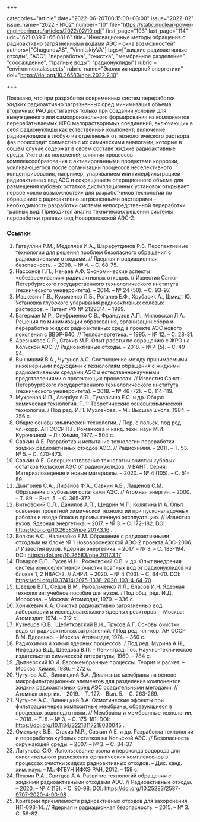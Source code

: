 +++

categories="article"
date="2022-06-20T00:15:00+03:00"
issue="2022-02"
issue_name="2022 - №02"
number="10"
file="https://static.nuclear-power-engineering.ru/articles/2022/02/10.pdf"
first_page="103"
last_page="114"
udc="621.039.7+66.081.6"
title="Инновационные методы обращения с радиоактивно загрязненными водами АЭС – окна возможностей"
authors=["ChugunovAS", "VinnitskiyVA"]
tags=["жидкие радиоактивные отходы", "АЭС", "переработка", "очистка", "мембранное разделение", "соосаждение", "трапные воды", "радионуклиды"]
rubric = "environmentalaspects"
rubric_name="Экология ядерной энергетики"
doi="https://doi.org/10.26583/npe.2022.2.10"

+++

Показано, что при разработке современных систем переработки жидких радиоактивно загрязненных сред минимизация объема вторичных РАО достигается только при создании условий для вынужденного или самопроизвольного формирования из компонентов перерабатываемых ЖРС малорастворимых соединений, включающих в себя радионуклиды как естественный компонент; включение радионуклидов в любую из отделяемых от технологического раствора фаз происходит совместно с их химическими аналогами, которые в общем случае содержат в своем составе жидкие радиоактивные среды. Учет этих положений, влияния процессов комплексообразования с активированными продуктами коррозии, усиливающегося после организации процессов неселективного концентрирования, например, упариванием или гиперфильтрацией радиоактивных вод АЭС и сокращением операционного объема для размещения кубовых остатков дистилляционных установок открывает первое «окно возможностей» для разработчиков технологий по обращению с радиоактивно загрязненными растворами – необходимость разработки системы непосредственной переработки трапных вод. Приводится анализ технических решений системы переработки трапных вод Новоронежской АЭС-2.

### Ссылки

1. Гатауллин Р.М., Меделяев И.А., Шарафутдинов Р.Б. Перспективные технологии для решения проблем безопасного обращения с радиоактивными отходами. // Ядерная и радиационная безопасность. – 2008. – № 4. – С. 68-75.
2. Нассонов Г.П., Нечаев А.Ф. Экономические аспекты «обезвреживания» радиоактивных отходов. // Известия Санкт-Петербургского государственного технологического института (технического университета). – 2014. – № 24 (50). – С. 93-97.
3. Мацкевич Г.В., Кузьменко Л.Б., Рогачев Е.Ф., Хрубасик А., Шмидт Ю. Установка глубокого упаривания радиоактивных солевых растворов. – Патент РФ № 2129314. – 1999.
4. Багерман М.Р., Онуфриенко С.В., Французов А.П., Миловская Л.А. Решения по минимизации образования, организации сбора и переработке жидких радиоактивных сред в проекте АЭС нового поколения с ВВЭР-640. // Теплоэнергетика. – 1995. – № 12. – С. 28-31.
5. Авезниязов С.Р., Стахив М.Р. Опыт работы по обращению с ЖРО на Кольской АЭС. // Радиоактивные отходы. – 2018. – № 4 (5). – С. 49-54.
6. Винницкий В.А., Чугунов А.С. Соотношение между принимаемыми инженерными подходами к технологиям обращения с жидкими радиоактивными средами АЭС и естественнонаучными представлениями о протекающих процессах. // Известия Санкт-Петербургского государственного технологического института (технического университета). – 2018. – № 46 (72). – С. 114-119.
7. Мухленов И.П., Авербух А.Я., Тумаркина Е.С. и др. Общая химическая технология. Т. 1: Теоретические основы химической технологии. / Под ред. И.П. Мухленова. – М.: Высшая школа, 1984. – 256 с.
8. Общие основы химической технологии. / Пер. с польск. под ред. чл.-корр. АН СССР П.Г. Романкова и канд. техн. наук М.И. Курочкиной. – Л.: Химия, 1977. – 504 с.
9. Савкин А.Е. Разработка и испытание технологии переработки жидких радиоактивных отходов АЭС. // Радиохимия. – 2011. – Т. 53. № 5. – С. 470-473.
10. Савкин А.Е. Совершенствование технологии очистки кубовых остатков Кольской АЭС от радионуклидов. // ВАНТ. Серия: Материаловедение и новые материалы. – 2020. – № 4 (105). – С. 51-59.
11. Дмитриев С.А., Лифанов Ф.А., Савкин А.Е., Лащенов С.М. Обращение с кубовыми остатками АЭС. // Атомная энергия. – 2000. – Т. 89. – Вып. 5. – С. 365-372.
12. Витковский С.Л., Данилов А.П., Щедрин М.Г., Колягина И.А. Опыт освоения проектной химической технологии при пусконаладочных работах и вводе блока в промышленную эксплуатацию. // Известия вузов. Ядерная энергетика. – 2017. – № 3. – С. 172-182. DOI: https://doi.org/10.26583/npe.2017.3.16 .
13. Волков А.С., Наливайко Е.М. Обращение с радиоактивными отходами на блоке № 1 Нововоронежской АЭС-2 проекта АЭС-2006. // Известия вузов. Ядерная энергетика. – 2017. – № 3. – С. 183-194. DOI: https://doi.org/10.26583/npe.2017.3.17 .
14. Поваров В.П., Гусев И.Н., Росновский С.В. и др. Опыт внедрения систем ионоселективной очистки трапных вод от радионуклидов на блоках 1, 2 НВАС-2. // АНРИ. – 2020. – № 4 (103). – С. 64-70. DOI: https://doi.org/10.37414/2075-1338-2020-103-4-64-70 .
15. Шведов В.П., Седов В.М., Рыбальченко И.Л., Власов И.Н. Ядерная технология: учебное пособие для вузов. / Под общ. ред. И.Д. Морохова. – Москва: Атомиздат, 1979. – 336 с.
16. Хоникевич А.А. Очистка радиоактивно загрязненных вод лабораторий и исследовательских ядерных реакторов. – Москва: Атомиздат, 1974. – 312 с.
17. Кузнецов Ю.В., Щебетковский В.Н., Трусов А.Г. Основы очистки воды от радиоактивных загрязнений. / Под ред. чл.-кор. АН СССР В.М. Вдовенко. – Москва: Атомиздат, 1974. – 360 с.
18. Радиохимия и химия ядерных процессов. / Под ред. Мурина А.Н., Нефедова В.Д., Шведова В.П. – Ленинград: Гос. Научно-техническое издательство химической литературы, 1960. – 784 с.
19. Дытнерский Ю.И. Баромембранные процессы. Теория и расчет. – Москва: Химия, 1986. – 272 с.
20. Чугунов А.С., Винницкий В.А. Диализные мембраны на основе микрофильтрационных элементов для разделения компонентов жидких радиоактивных сред АЭС осадительными методами. // Атомная энергия. – 2019. – Т. 127. – Вып. 5. – С. 263-269.
21. Чугунов А.С., Винницкий В.А. Осмотические эффекты при фильтрации через композитные мембраны, образующиеся в процессах водоподготовки. // Мембраны и мембранные технологии. – 2018. – Т. 8. – № 3. – С. 175-181. DOI: https://doi.org/10.1134/S2218117218030045 .
22. Омельчук В.В., Стахив М.Р., Савкин А.Е. и др. Разработка технологии и переработка кубовых остатков на Кольской АЭС. // Безопасность окружающей среды. – 2007. – № 3. – С. 34-37.
23. Лагунова Ю.О. Использование озона и пероксида водорода для окислительного разложения органических комплексонов в процессах очистки жидких радиоактивных отходов. – Дис. канд. хим. наук. – М.: ФГБУН ИФХЭ РАН, 2012. – 159 с.
24. Пензин Р.А., Свитцов А.А. Развитие технологий обращения с жидкими радиоактивными отходами АЭС. // Радиоактивные отходы. – 2020. – № 4 (13). – С. 90-98. DOI: https://doi.org/10.25283/2587-9707-2020-4-90-98 .
25. Критерии приемлемости радиоактивных отходов для захоронения. НП-093-14. // Ядерная и радиационная безопасность. – 2015. – № 3. С. 59-82.